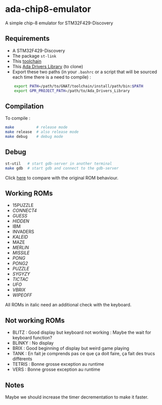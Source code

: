 # ada-chip8-emulator

A simple chip-8 emulator for STM32F429-Discovery

## Requirements

* A STM32F429-Discovery
* The package `st-link`
* This [toolchain](http://mirrors.cdn.adacore.com/art/5b0c1227a3f5d7097625478d)
* This [Ada Drivers Library](https://github.com/AdaCore/Ada_Drivers_Library) (to clone)
* Export these two paths (in your `.bashrc` or a script that will be sourced each time there is a need to compile) :
```bash
    export PATH=/path/to/GNAT/toolchain/install/path/bin:$PATH
    export GPR_PROJECT_PATH=/path/to/Ada_Drivers_Library
```

## Compilation

To compile :
``` bash
make          # release mode
make release  # also release mode
make debug    # debug mode
```

## Debug

``` bash
st-util   # start gdb-server in another terminal
make gdb  # start gdb and connect to the gdb-server
```

Click [here](https://rawgit.com/alexanderdickson/Chip-8-Emulator/master/index.html) to compare with the original ROM behaviour.

## Working ROMs

* 15PUZZLE
* _CONNECT4_
* _GUESS_
* _HIDDEN_
* IBM
* INVADERS
* _KALEID_
* MAZE
* _MERLIN_
* _MISSILE_
* _PONG_
* _PONG2_
* _PUZZLE_
* _SYGYZY_
* _TICTAC_
* _UFO_
* _VBRIX_
* _WIPEOFF_

All ROMs in italic need an additional check with the keyboard.

## Not working ROMs

* BLITZ : Good display but keyboard not working : Maybe the wait for keyboard function?
* BLINKY : No display
* BRIX : Good beginning of display but weird game playing
* TANK : En fait je comprends pas ce que ça doit faire, ça fait des trucs différents
* TETRIS : Bonne grosse exception au runtime
* VERS : Bonne grosse exception au runtime

## Notes

Maybe we should increase the timer decrementation to make it faster.
